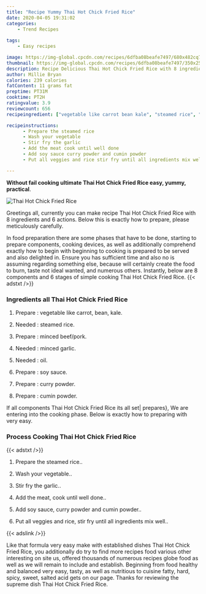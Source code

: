 ```yaml
---
title: "Recipe Yummy Thai Hot Chick Fried Rice"
date: 2020-04-05 19:31:02
categories:
    - Trend Recipes
    
tags:
    - Easy recipes

image: https://img-global.cpcdn.com/recipes/6dfba08beafe7497/680x482cq70/thai-hot-chick-fried-rice-recipe-main-photo.jpg
thumbnail: https://img-global.cpcdn.com/recipes/6dfba08beafe7497/350x250cq70/thai-hot-chick-fried-rice-recipe-main-photo.jpg
description: Recipe Delicious Thai Hot Chick Fried Rice with 8 ingredients and 6 stages of easy cooking.
author: Millie Bryan
calories: 239 calories
fatContent: 11 grams fat
preptime: PT31M
cooktime: PT2H
ratingvalue: 3.9
reviewcount: 656
recipeingredient: ["vegetable like carrot bean kale", "steamed rice", "minced beefpork", "minced garlic", "oil", "soy sauce", "curry powder", "cumin powder"]

recipeinstructions: 
      - Prepare the steamed rice 
      - Wash your vegetable 
      - Stir fry the garlic 
      - Add the meat cook until well done 
      - Add soy sauce curry powder and cumin powder 
      - Put all veggies and rice stir fry until all ingredients mix well

---
```




**Without fail cooking ultimate Thai Hot Chick Fried Rice easy, yummy, practical**. 


![Thai Hot Chick Fried Rice](https://img-global.cpcdn.com/recipes/6dfba08beafe7497/680x482cq70/thai-hot-chick-fried-rice-recipe-main-photo.jpg "Thai Hot Chick Fried Rice")




Greetings all, currently you can make recipe Thai Hot Chick Fried Rice with 8 ingredients and 6 actions. Below this is exactly how to prepare, please meticulously carefully.

In food preparation there are some phases that have to be done, starting to prepare components, cooking devices, as well as additionally comprehend exactly how to begin with beginning to cooking is prepared to be served and also delighted in. Ensure you has sufficient time and also no is assuming regarding something else, because will certainly create the food to burn, taste not ideal wanted, and numerous others. Instantly, below are 8 components and 6 stages of simple cooking Thai Hot Chick Fried Rice.
{{< adstxt />}}

### Ingredients all Thai Hot Chick Fried Rice


1. Prepare  : vegetable like carrot, bean, kale.

1. Needed  : steamed rice.

1. Prepare  : minced beef/pork.

1. Needed  : minced garlic.

1. Needed  : oil.

1. Prepare  : soy sauce.

1. Prepare  : curry powder.

1. Prepare  : cumin powder.



If all components Thai Hot Chick Fried Rice its all set| prepares}, We are entering into the cooking phase. Below is exactly how to preparing with very easy.

### Process Cooking Thai Hot Chick Fried Rice

{{< adstxt />}}


1. Prepare the steamed rice..



1. Wash your vegetable..



1. Stir fry the garlic..



1. Add the meat, cook until well done..



1. Add soy sauce, curry powder and cumin powder..



1. Put all veggies and rice, stir fry until all ingredients mix well..





{{< adslink />}}

Like that formula very easy make with established dishes Thai Hot Chick Fried Rice, you additionally do try to find more recipes food various other interesting on site us, offered thousands of numerous recipes globe food as well as we will remain to include and establish. Beginning from food healthy and balanced very easy, tasty, as well as nutritious to cuisine fatty, hard, spicy, sweet, salted acid gets on our page. Thanks for reviewing the supreme dish Thai Hot Chick Fried Rice.
